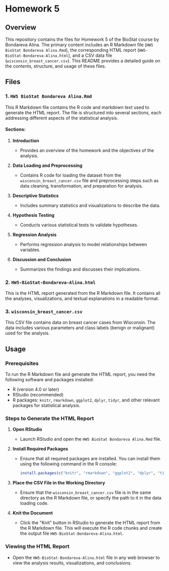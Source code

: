 
# Homework 5 

## Overview

This repository contains the files for Homework 5 of the BioStat course by Bondareva Alina. The primary content includes an R Markdown file (`HW5 BioStat Bondareva Alina.Rmd`), the corresponding HTML report (`HW5-BioStat-Bondareva-Alina.html`), and a CSV data file (`wisconsin_breast_cancer.csv`). This README provides a detailed guide on the contents, structure, and usage of these files.

## Files

### 1. `HW5 BioStat Bondareva Alina.Rmd`

This R Markdown file contains the R code and markdown text used to generate the HTML report. The file is structured into several sections, each addressing different aspects of the statistical analysis.

#### Sections:

1. **Introduction**
   - Provides an overview of the homework and the objectives of the analysis.

2. **Data Loading and Preprocessing**
   - Contains R code for loading the dataset from the `wisconsin_breast_cancer.csv` file and preprocessing steps such as data cleaning, transformation, and preparation for analysis.

3. **Descriptive Statistics**
   - Includes summary statistics and visualizations to describe the data.

4. **Hypothesis Testing**
   - Conducts various statistical tests to validate hypotheses.

5. **Regression Analysis**
   - Performs regression analysis to model relationships between variables.

6. **Discussion and Conclusion**
   - Summarizes the findings and discusses their implications.

### 2. `HW5-BioStat-Bondareva-Alina.html`

This is the HTML report generated from the R Markdown file. It contains all the analyses, visualizations, and textual explanations in a readable format.

### 3. `wisconsin_breast_cancer.csv`

This CSV file contains data on breast cancer cases from Wisconsin. The data includes various parameters and class labels (benign or malignant) used for the analysis.

## Usage

### Prerequisites

To run the R Markdown file and generate the HTML report, you need the following software and packages installed:

- R (version 4.0 or later)
- RStudio (recommended)
- R packages: `knitr`, `rmarkdown`, `ggplot2`, `dplyr`, `tidyr`, and other relevant packages for statistical analysis.

### Steps to Generate the HTML Report

1. **Open RStudio**
   - Launch RStudio and open the `HW5 BioStat Bondareva Alina.Rmd` file.

2. **Install Required Packages**
   - Ensure that all required packages are installed. You can install them using the following command in the R console:
     ```R
     install.packages(c("knitr", "rmarkdown", "ggplot2", "dplyr", "tidyr"))
     ```

3. **Place the CSV File in the Working Directory**
   - Ensure that the `wisconsin_breast_cancer.csv` file is in the same directory as the R Markdown file, or specify the path to it in the data loading code.

4. **Knit the Document**
   - Click the "Knit" button in RStudio to generate the HTML report from the R Markdown file. This will execute the R code chunks and create the output file `HW5-BioStat-Bondareva-Alina.html`.

### Viewing the HTML Report

- Open the `HW5-BioStat-Bondareva-Alina.html` file in any web browser to view the analysis results, visualizations, and conclusions.

